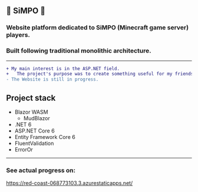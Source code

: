 ## :purple_heart: SiMPO :purple_heart:

### Website platform dedicated to SiMPO (Minecraft game server) players.
### Built following traditional monolithic architecture.
<hr/>

```diff
+ My main interest is in the ASP.NET field.
+   The project's purpose was to create something useful for my friends and learn a bit more about Blazor technology.
- The Website is still in progress.
```

## Project stack

+ Blazor WASM
    * MudBlazor
+ .NET 6
+ ASP.NET Core 6
+ Entity Framework Core 6
+ FluentValidation
+ ErrorOr

<hr/>

### See actual progress on:

<https://red-coast-068773103.3.azurestaticapps.net/>